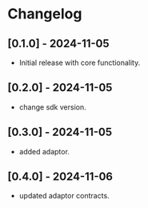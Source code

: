 # Changelog

## [0.1.0] - 2024-11-05
- Initial release with core functionality.
## [0.2.0] - 2024-11-05
- change sdk version.
## [0.3.0] - 2024-11-05
- added adaptor.
## [0.4.0] - 2024-11-06
- updated adaptor contracts.